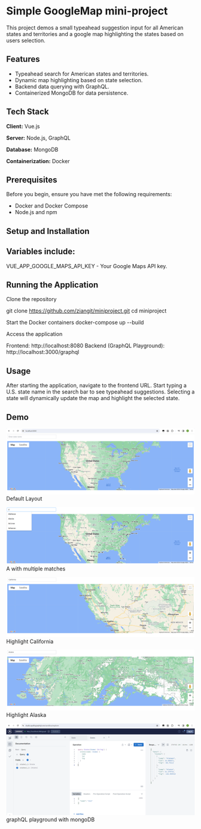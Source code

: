 # Simple GoogleMap mini-project

This project demos a small typeahead suggestion input for all American states and territories and a google map highlighting the states based on users selection. 

## Features

- Typeahead search for American states and territories.
- Dynamic map highlighting based on state selection.
- Backend data querying with GraphQL.
- Containerized MongoDB for data persistence.

## Tech Stack

**Client:** Vue.js

**Server:** Node.js, GraphQL

**Database:** MongoDB

**Containerization:** Docker

## Prerequisites

Before you begin, ensure you have met the following requirements:

- Docker and Docker Compose
- Node.js and npm

## Setup and Installation

## Variables include:

VUE_APP_GOOGLE_MAPS_API_KEY - Your Google Maps API key.

## Running the Application
Clone the repository

git clone https://github.com/ziangit/miniproject.git
cd miniproject

Start the Docker containers
docker-compose up --build

Access the application

Frontend: http://localhost:8080
Backend (GraphQL Playground): http://localhost:3000/graphql

## Usage
After starting the application, navigate to the frontend URL. Start typing a U.S. state name in the search bar to see typeahead suggestions. Selecting a state will dynamically update the map and highlight the selected state.

## Demo

![Default Layout](img/default.png)
Default Layout

![a with multiple matches](img/a.png)
A with multiple matches

![California](img/CA.png)
Highlight California

![Highlight](img/highlight.png)
Highlight Alaska

![graphQL playground with mongoDB](img/graphQL.png)
graphQL playground with mongoDB





